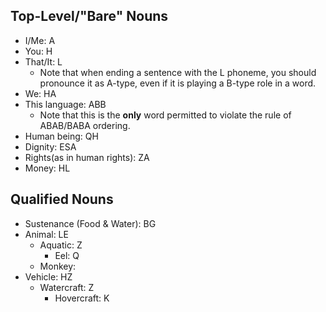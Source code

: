 ## Top-Level/"Bare" Nouns

- I/Me: A
- You: H
- That/It: L
	- Note that when ending a sentence with the L phoneme, you should pronounce it as A-type, even if it is playing a B-type role in a word.
- We: HA
- This language: ABB
	- Note that this is the **only** word permitted to violate the rule of ABAB/BABA ordering.
- Human being: QH
- Dignity: ESA
- Rights(as in human rights): ZA
- Money: HL

## Qualified Nouns

- Sustenance (Food & Water): BG
- Animal: LE
	- Aquatic: Z
		- Eel: Q
	- Monkey: 
- Vehicle: HZ
	- Watercraft: Z
		- Hovercraft: K